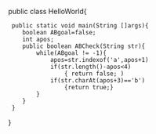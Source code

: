 public class HelloWorld{

     public static void main(String []args){
        boolean ABgoal=false;
        int apos;
        public boolean ABCheck(String str){
            while(ABgoal != -1){
                apos=str.indexof('a',apos+1)
                if(str.length()-apos<4)
                    { return false; )
                if(str.charAt(apos+3)=='b')
                    {return true;}
            }
        }
     }
}
